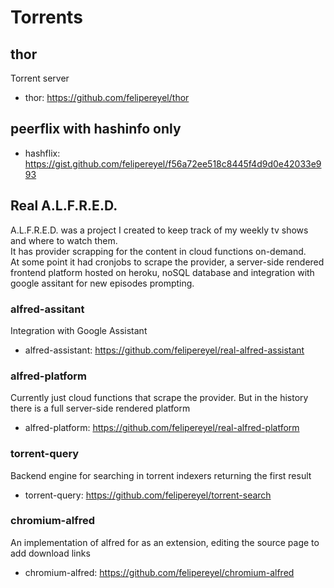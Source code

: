 # Torrents

## thor
Torrent server
- thor: https://github.com/felipereyel/thor


## peerflix with hashinfo only
- hashflix: https://gist.github.com/felipereyel/f56a72ee518c8445f4d9d0e42033e993


## Real A.L.F.R.E.D.
A.L.F.R.E.D. was a project I created to keep track of my weekly tv shows and where to watch them.  
It has provider scrapping for the content in cloud functions on-demand.  
At some point it had cronjobs to scrape the provider, a server-side rendered frontend platform hosted on heroku, noSQL database and integration with google assitant for new episodes prompting.

### alfred-assitant
Integration with Google Assistant
- alfred-assistant: https://github.com/felipereyel/real-alfred-assistant

### alfred-platform
Currently just cloud functions that scrape the provider. But in the history there is a full server-side rendered platform
- alfred-platform: https://github.com/felipereyel/real-alfred-platform

### torrent-query
Backend engine for searching in torrent indexers returning the first result
- torrent-query: https://github.com/felipereyel/torrent-search

### chromium-alfred
An implementation of alfred for as an extension, editing the source page to add download links
- chromium-alfred: https://github.com/felipereyel/chromium-alfred
